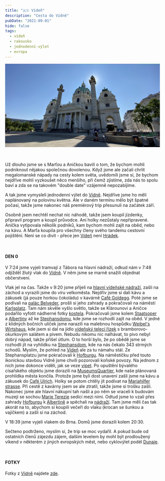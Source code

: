 ```yaml
---
title: "🇦🇹 Vídeň"
description: "Cesta do Vídně"
pubDate: "2021-09-01"
hide: false
tags:
  - vídeň
  - rakousko
  - jednodenní-výlet
  - evropa
---
```



![Karlsplatz](images/travelling_2021_Viden_image.jpg)

&nbsp;

Už dlouho jsme se s Marťou a Aničkou bavili o tom, že bychom mohli podniknout
nějakou společnou dovolenou. Když jsme ale začali chrlit megalomanské nápady
na cesty kolem světa, uvědomili jsme si, že bychom nejdříve mohli vyzkoušet něco
menšího, při čemž zjistíme, zda nás to spolu baví a zda se na takovém "double
date" vzájemně nepozabíjíme.

A tak jsme vymysleli jednodenní výlet do
[Vídně](https://cs.wikipedia.org/wiki/V%C3%ADde%C5%88). Nejdříve jsme ho měli
naplánovaný na polovinu května. Ale v daném termínu mělo být špatné počasí, takže
jsme nakonec náš premiérový trip přesunuli na začátek září.

Osobně jsem nechtěl nechat nic náhodě, takže jsem koupil jízdenky, připravil
program a koupil průvodce. Ani holky nezůstaly nepřipravené. Anička vytipovala
několik podniků, kam bychom mohli zajít na oběd, nebo na kávu. A Marťa koupila
pro všechny členy svého tandemu cestovní pojištění. Není se co divit - přece jen
[Vídeň](https://cs.wikipedia.org/wiki/V%C3%ADde%C5%88) není
[Hrádek](https://cs.wikipedia.org/wiki/Hr%C3%A1dek_(okres_Fr%C3%BDdek-M%C3%ADstek)).

&nbsp;

#### DEN 0

V 7:24 jsme vyjeli tramvají z Tábora na hlavní nádraží, odkud nám v 7:48 odjížděl
žlutý vlak do [Vídně](https://cs.wikipedia.org/wiki/V%C3%ADde%C5%88). V něm jsme
se marně snažili objednat občerstvení.

Vlak jel na čas. Takže v 9:20 jsme přijeli na
[hlavní vídeňské nádraží](https://cs.wikipedia.org/wiki/Wien_Hauptbahnhof),
zašli na záchod a vyrazili jsme do víru velkoměsta. Nejdřív jsme si dali kávu
a zákusek (já pouze horkou čokoládu) v kavárně
[Café Goldegg](https://www.cafegoldegg.at/). Poté jsme se podívali na
[palác Belveder](https://cs.wikipedia.org/wiki/Belveder_(pal%C3%A1c)), prošli si
jeho zahrady a pokračovali na náměstí
[Karlsplatz](https://cs.wikipedia.org/wiki/Karlovo_n%C3%A1m%C4%9Bst%C3%AD_(V%C3%ADde%C5%88)).
Tam nám skvěle vyšlo světlo, takže se Klárounovi a Aničce podařilo vyfotit nádherné
fotky [kostela](https://cs.wikipedia.org/wiki/Kostel_svat%C3%A9ho_Karla_Boromejsk%C3%A9ho_(V%C3%ADde%C5%88)).
Pokračovali jsme kolem [Staatsoper](https://cs.wikipedia.org/wiki/V%C3%ADde%C5%88sk%C3%A1_st%C3%A1tn%C3%AD_opera) a
[Albertiny](https://cs.wikipedia.org/wiki/Albertina)
až ke [Stephansdomu](https://cs.wikipedia.org/wiki/Katedr%C3%A1la_svat%C3%A9ho_%C5%A0t%C4%9Bp%C3%A1na_(V%C3%ADde%C5%88)), kde
jsme se rozhodli zajít na oběd. V jedné z klidných bočních uliček jsme narazili
na malebnou hospůdku [Weibel's Wirtshaus](http://www.weibel.at/wirtshaus01.html),
kde jsem si dal na jídlo [vídeňský telecí řízek](https://cs.wikipedia.org/wiki/V%C3%ADde%C5%88sk%C3%BD_%C5%99%C3%ADzek) s bramborovo-okurkovým salátem a pivem.
Nebudu nikomu nic nalhávat, to pivo nebyl dobrý nápad, takže přišel útlum.
O to horší bylo, že po obědě jsme se rozhodli jít na vyhlídku na [Stephansdom](https://cs.wikipedia.org/wiki/Katedr%C3%A1la_svat%C3%A9ho_%C5%A0t%C4%9Bp%C3%A1na_(V%C3%ADde%C5%88)),
kde na nás čekalo 343 strmých schodů.
Myslím, že pohled na [Vídeň](https://cs.wikipedia.org/wiki/V%C3%ADde%C5%88) ale
za tu námahu stál. Ze Stephansplatzu jsme pokračovali
k [Hofburgu](https://cs.wikipedia.org/wiki/Hofburg). Na náměstíčku před touto
ikonickou stavbou Vídně jsme chvíli pozorovali
koňské povozy. Na jednom z nich jsme dokonce viděli, jak se veze
[vipet](https://cs.wikipedia.org/wiki/Whippet). Po opuštění bývalého
císařského objektu jsme dorazili na
[MuseumsQuartier](https://cs.wikipedia.org/wiki/MuseumsQuartier), kde naše
plánovaná prohlídka města končila. Protože jsme byli dost unavení zašli jsme na
kávu a zákusek do [Café Ulrich](https://ulrichwien.at/). Holky se potom chtěly
jít podívat na [Mariahilfer strasse](https://cs.wikipedia.org/wiki/Mariahilfer_Stra%C3%9Fe).
Při cestě z kavárny jsem se ale ztratil, takže jsme si trošku zašli. Nakonec
jsme ale hlavní nákupní tah našli a po něm se vraceli k budovám muzejí se sochou
[Marie Terezie](https://cs.wikipedia.org/wiki/Marie_Terezie) sedící mezi nimi.
Odtud jsme to vzali přes zahrady [Hofburgu](https://cs.wikipedia.org/wiki/Hofburg)
k [Albertině](https://cs.wikipedia.org/wiki/Albertina)
a spěchali na [nádraží]((https://cs.wikipedia.org/wiki/Wien_Hauptbahnhof)).
Tam jsme měli čas tak akorát na to, abychom si koupili
večeři do vlaku (krocan se šunkou a vajíčkem) a zašli si na záchod.

V 18:39 jsme vyjeli vlakem do Brna. Domů jsme dorazili kolem 20:30.

Sečteno podtrženo, myslím si, že trip se moc vydařil. A pokud bude od ostatních
členů zájezdu zájem, dalším levelem by mohl být prodloužený víkend v některém
z jiných evropských měst, nebo cyklovýlet podél
[Dunaje](https://cs.wikipedia.org/wiki/Dunaj).

&nbsp;

#### FOTKY

Fotky z [Vídně](https://cs.wikipedia.org/wiki/V%C3%ADde%C5%88) najdete
[zde](https://photos.app.goo.gl/aR1FRxRf31eZm1e77).
